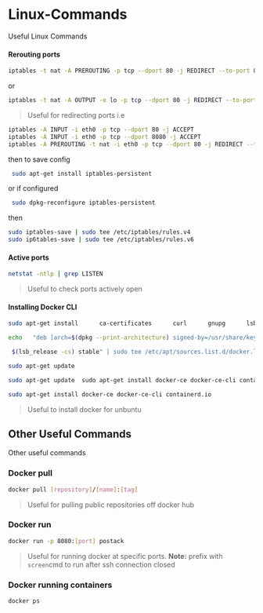 # Linux-Commands
Useful Linux Commands 

#### Rerouting ports

```sh
iptables -t nat -A PREROUTING -p tcp --dport 80 -j REDIRECT --to-port 8080
```
or 

```sh
iptables -t nat -A OUTPUT -o lo -p tcp --dport 80 -j REDIRECT --to-port 8080
```
>  Useful for redirecting ports i.e 
``` sh
iptables -A INPUT -i eth0 -p tcp --dport 80 -j ACCEPT
iptables -A INPUT -i eth0 -p tcp --dport 8080 -j ACCEPT
iptables -A PREROUTING -t nat -i eth0 -p tcp --dport 80 -j REDIRECT --to-port 8080
```
then to save config
```sh 
 sudo apt-get install iptables-persistent
```
or if configured 
```sh 
 sudo dpkg-reconfigure iptables-persistent
```
then
```sh
sudo iptables-save | sudo tee /etc/iptables/rules.v4
sudo ip6tables-save | sudo tee /etc/iptables/rules.v6 
```

#### Active ports
```sh 
netstat -ntlp | grep LISTEN
```
> Useful to check ports actively open 

#### Installing Docker CLI 
```sh 
sudo apt-get install      ca-certificates      curl      gnupg      lsb-release
```
```sh 
echo   "deb [arch=$(dpkg --print-architecture) signed-by=/usr/share/keyrings/docker-archive-keyring.gpg] https://download.docker.com/linux/ubuntu \
```
```sh 
 $(lsb_release -cs) stable" | sudo tee /etc/apt/sources.list.d/docker.list > /dev/null
```
```sh 
sudo apt-get update
```
```sh 
sudo apt-get update  sudo apt-get install docker-ce docker-ce-cli containerd.io
```
```sh 
sudo apt-get install docker-ce docker-ce-cli containerd.io
```
> Useful to install docker for unbuntu

## Other Useful Commands 
Other useful commands

### Docker pull 
```sh 
docker pull [repository]/[name]:[tag] 
```
> Useful for pulling public repositories off docker hub


### Docker run 
```sh 
docker run -p 8080:[port] postack
```
> Useful for running  docker at specific ports. **Note:** prefix with `screen`cmd to run after ssh connection closed

### Docker running containers
```sh 
docker ps
```

